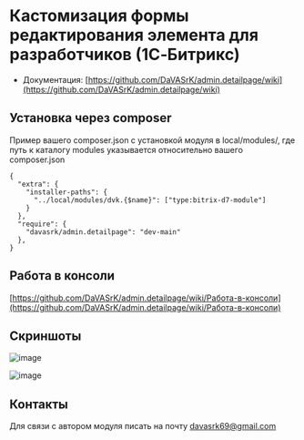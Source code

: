 # Кастомизация формы редактирования элемента для разработчиков (1С‐Битрикс) #

* Документация: [https://github.com/DaVASrK/admin.detailpage/wiki](https://github.com/DaVASrK/admin.detailpage/wiki)


Установка через composer
-------------------------
Пример вашего composer.json с установкой модуля в local/modules/, где путь к каталогу modules указывается относительно вашего composer.json
```
{
  "extra": {
    "installer-paths": {
      "../local/modules/dvk.{$name}": ["type:bitrix-d7-module"]
    }
  },
  "require": {
    "davasrk/admin.detailpage": "dev-main"
  },
}
```


Работа в консоли
-------------------------
[https://github.com/DaVASrK/admin.detailpage/wiki/Работа-в-консоли](https://github.com/DaVASrK/admin.detailpage/wiki/Работа-в-консоли)


Скриншоты
-------------------------
![image](https://github.com/user-attachments/assets/8a6896b6-e6dd-498b-af4c-f77a9a90ff04)

![image](https://github.com/user-attachments/assets/95e41215-f56d-4f13-b6a0-b3a5a1f237bc)



Контакты
-------------------------
Для связи с автором модуля писать на почту [davasrk69@gmail.com](mailto:davasrk69@gmail.com)